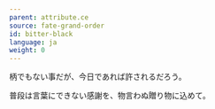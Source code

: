 ```yaml
---
parent: attribute.ce
source: fate-grand-order
id: bitter-black
language: ja
weight: 0
---
```


柄でもない事だが、今日であれば許されるだろう。

普段は言葉にできない感謝を、物言わぬ贈り物に込めて。
